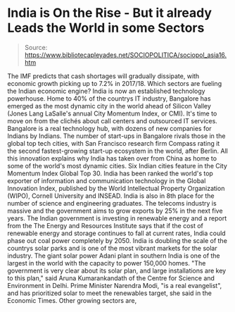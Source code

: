 # India is On the Rise - But it already Leads the World in some Sectors

> Source: https://www.bibliotecapleyades.net/SOCIOPOLITICA/sociopol_asia16.htm

The IMF
predicts that cash shortages will gradually dissipate, with
economic growth
picking up to 7.2% in 2017/18.
Which sectors are fueling the
Indian economic engine?
India is now an
established technology powerhouse.
Home to 40% of
the countrys IT industry, Bangalore has emerged as the most
dynamic city in the world ahead of Silicon Valley (Jones
Lang LaSalle's annual City Momentum Index, or CMI).
It's time to
move on from the clichés about call centers and outsourced IT
services. Bangalore is a real technology hub, with dozens of new
companies for Indians by Indians.
The number of
start-ups in Bangalore rivals those in the global top tech
cities, with San Francisco research firm Compass rating it the
second fastest-growing start-up ecosystem in the world, after
Berlin.
All this
innovation explains why India has taken over from China as home
to some of the world's most dynamic cities.
Six Indian
cities feature in the
City
Momentum Index Global Top 30.
India has been ranked the world's top
exporter of information and communication technology in the
Global Innovation Index, published by the
World Intellectual
Property Organization (WIPO), Cornell University and INSEAD.
India is also
in 8th place for the number of science and
engineering graduates.
The telecoms
industry is massive and the government aims to grow exports by
25% in the next five years.
The Indian
government is investing in renewable energy and a report from
the The Energy and Resources Institute says that if the cost of
renewable energy and storage continues to fall at current rates,
India could phase out coal power completely by 2050.
India is
doubling the scale of the countrys solar parks and is one of
the most vibrant markets for the solar industry.
The giant
solar
power Adani plant in southern India is one of the largest in the
world with the capacity to power 150,000 homes.
"The
government is very clear about its solar plan, and large
installations are key to this plan," said Aruna
Kumarankandath of the Centre for Science and Environment in
Delhi.
Prime Minister
Narendra Modi,
"is a real
evangelist", and has prioritized solar to meet the
renewables target, she said in the Economic Times.
Other growing
sectors are,
